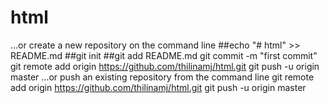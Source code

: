 # html
…or create a new repository on the command line
##echo "# html" >> README.md
##git init
##git add README.md
git commit -m "first commit"
git remote add origin https://github.com/thilinamj/html.git
git push -u origin master
…or push an existing repository from the command line
git remote add origin https://github.com/thilinamj/html.git
git push -u origin master
